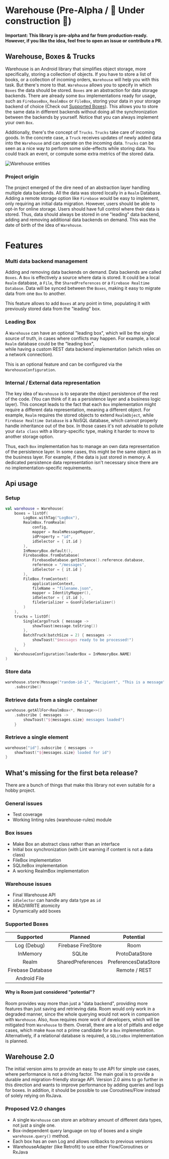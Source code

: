 # Warehouse (Pre-Alpha / :construction:  Under construction :construction:)
####  Important: This library is pre-alpha and far from production-ready. However, if you like the idea, feel free to open an issue or contribute a PR.

## Warehouse, Boxes & Trucks

Warehouse is an Android library that simplifies object storage, more specifically, storing a collection
of objects. If you have to store a list of books, or a collection of incoming orders, `Warehouse` will help
you with this task. But there's more to that. `Warehouse` allows you to specify in which `Boxes` the
data should be stored. `Boxes` are an abstraction for data storage backends. There are already some `Box` implementations
ready for usage, such as `FirebaseBox`, `RealmBox` or `FileBox`, storing your data in your storage backend
of choice (Check out [Supported Boxes](#-Supported-Boxes)). This allows you to store the same data in different
backends without doing all the synchronization between the backends by yourself. Notice that you can always
implement your own `Box`.

Additionally, there's the concept of `Trucks`. `Trucks` take care of incoming goods. In the concrete case,
a `Truck` receives updates of newly added data into the `Warehouse` and can operate on the incoming data.
`Trucks` can be seen as a nice way to perform some side-effects while storing data. You could track an event,
or compute some extra metrics of the stored data.

![Warehouse entities](docs/warehouse_entities.png)

### Project origin
The project emerged of the dire need of an abstraction layer handling multiple data backends. All the
data was stored locally in a `Realm` Database. Adding a remote storage option like `Firebase` would be
easy to implement, only requiring an initial data migration. However, users should be able to opt-in for
online storage. Users should have full control where their data is stored. Thus, data should always
be stored in one "leading" data backend, adding and removing additional data backends on demand.
This was the date of birth of the idea of `Warehouse`.

# Features

### Multi data backend management
Adding and removing data backends on demand. Data backends are called `Boxes`. A `Box`
is effectively a source where data is stored. It could be a local `Realm` database,
a `File`, the `SharedPreferences` or a `Firebase Realtime Database`. Data will be synced
between the `Boxes`, making it easy to migrate data from one `Box` to another.

This feature allows to add `Boxes` at any point in time, populating it with previously
stored data from the "leading" box.

### Leading Box
A `Warehouse` can have an optional "leading box", which will be the single source of truth,
in cases where conflicts may happen. For example, a local `Realm` database could be the "leading box",  
while having a custom REST data backend implementation (which relies on a network connection).

This is an optional feature and can be configured via the `WarehouseConfiguration`.

### Internal / External data representation
The key idea of `Warehouse` is to separate the object persistence of the rest of the code.
(You can think of it as a persistence layer and a business logic layer). This concept leads
to the fact that each `Box` implementation might require a different data representation,
meaning a different object. For example, `Realm` requires the stored objects to extend
`RealmObject`, while `Firebase Realtime Database` is a NoSQL database, which cannot properly
handle inheritance out of the box. In those cases it's not advisable to pollute your `data class`
with a library-specific type, making it harder to move to another storage option.

Thus, each `Box` implementation has to manage an own data representation of the persistence layer.
In some cases, this might be the same object as in the business layer. For example, if the data
is just stored in memory. A dedicated persistence data representation isn't necessary since there
are no implementation-specific requirements.

## Api usage

### Setup

```Kotlin
val warehouse = Warehouse(
    boxes = listOf(
        LogBox.withTag("LogBox"),
        RealmBox.fromRealm(
            config,
            mapper = RealmMessageMapper, 
            idProperty = "id", 
            idSelector = { it.id }
        ),
        InMemoryBox.default(),
        FirebaseBox.fromDatabase(
            FirebaseDatabase.getInstance().reference.database,
            reference = "/messages",
            idSelector = { it.id }
        ),
        FileBox.fromContext(
            applicationContext,
            fileName = "filename.json",
            mapper = IdentityMapper(),
            idSelector = { it.id },
            fileSerializer = GsonFileSerializer()
        )
    ),
    trucks = listOf(
        SingleCargoTruck { message ->
            showToast(message.toString())
        },
        BatchTruck(batchSize = 2) { messages ->
            showToast("$messages ready to be processed!")
        }
    ),
    WarehouseConfiguration(leaderBox = InMemoryBox.NAME)
)
```

### Store data
```Kotlin
warehouse.store(Message("random-id-1", "Recipient", "This is a message"))
    .subscribe()
```

### Retrieve data from a single container
```Kotlin
warehouse.getAllFor<RealmBox<*, Message>>()
    .subscribe { messages ->
        showToast("${messages.size} messages loaded")
    }
```

### Retrieve a single element
```Kotlin
warehouse["id"].subscribe { messages ->
    showToast("${messages.size} loaded for id")
}
```

## What's missing for the first beta release?

There are a bunch of things that make this library not even suitable
for a hobby project.

### General issues
- Test coverage
- Working linting rules (warehouse-rules) module

### Box issues
- Make Box an abstract class rather than an interface
- Initial box synchronization (with Lint warning if content is not a data class)
- FileBox implementation
- SQLiteBox implementation
- A working RealmBox implementation

### Warehouse issues
- Final Warehouse API
- `idSelector` can handle any data type as `id`
- READ/WRITE atomicity
- Dynamically add boxes

### Supported Boxes
|   **Supported**   |    **Planned**     |    **Potential**     |
|:-----------------:|:------------------:|:--------------------:|
|    Log (Debug)    | Firebase FireStore |         Room         |
|     InMemory      |       SQLite       |    ProtoDataStore    |
|       Realm       | SharedPreferences  | PreferencesDataStore |
| Firebase Database |                    |    Remote / REST     |
|   Android File    |                    |                      |

#### Why is Room just considered "potential"?
Room provides way more than just a "data backend", providing more features than just
saving and retrieving data. Room would only work in a degraded manner, since the whole
querying would not work in companion with `Warehouse`. Also, `Room` requires more work
of developers, which will be mitigated from `Warehouse` to them. Overall, there are a
lot of pitfalls and edge cases, which make `Room` not a prime candidate for a `Box`
implementation. Alternatively, if a relational database is required,
a `SQLiteBox` implementation is planned.

## Warehouse 2.0

The initial version aims to provide an easy to use API for simple use cases, where
performance is not a driving factor. The main goal is to provide a durable and
migration-friendly storage API. Version 2.0 aims to go further in this direction
and wants to improve performance by adding queries and logs for boxes. In addition,
it should be possible to use Coroutines/Flow instead of solely relying on RxJava.

### Proposed V2.0 changes
- A single `Warehouse` can store an arbitrary amount of different data types, not just a single one.
- Box-independent query language on top of boxes and a single `warehouse.query()` method.
- Each box has an own Log and allows rollbacks to previous versions
- WarehouseAdapter (like Retrofit) to use either Flow/Coroutines or RxJava
